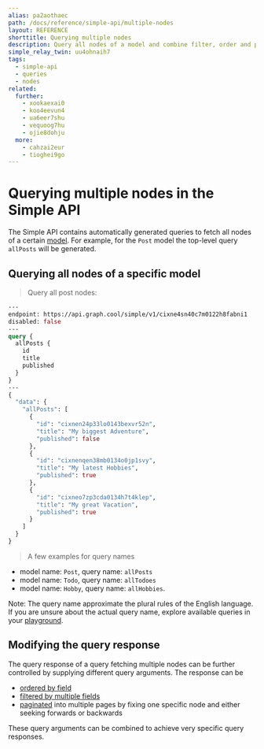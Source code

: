 ```yaml
---
alias: pa2aothaec
path: /docs/reference/simple-api/multiple-nodes
layout: REFERENCE
shorttitle: Querying multiple nodes
description: Query all nodes of a model and combine filter, order and pagination query arguments to exactly define what data you want to fetch.
simple_relay_twin: uu4ohnaih7
tags:
  - simple-api
  - queries
  - nodes
related:
  further:
    - xookaexai0
    - koo4eevun4
    - ua6eer7shu
    - vequoog7hu
    - ojie8dohju
  more:
    - cahzai2eur
    - tioghei9go
---
```


# Querying multiple nodes in the Simple API

The Simple API contains automatically generated queries to fetch all nodes of a certain [model](!alias-ij2choozae). For example, for the `Post` model the top-level query `allPosts` will be generated.

## Querying all nodes of a specific model

> Query all post nodes:

```graphql
---
endpoint: https://api.graph.cool/simple/v1/cixne4sn40c7m0122h8fabni1
disabled: false
---
query {
  allPosts {
    id
    title
    published
  }
}
---
{
  "data": {
    "allPosts": [
      {
        "id": "cixnen24p33lo0143bexvr52n",
        "title": "My biggest Adventure",
        "published": false
      },
      {
        "id": "cixnenqen38mb0134o0jp1svy",
        "title": "My latest Hobbies",
        "published": true
      },
      {
        "id": "cixneo7zp3cda0134h7t4klep",
        "title": "My great Vacation",
        "published": true
      }
    ]
  }
}
```

> A few examples for query names
* model name: `Post`, query name: `allPosts`
* model name: `Todo`, query name: `allTodoes`
* model name: `Hobby`, query name: `allHobbies`.

Note: The query name approximate the plural rules of the English language. If you are unsure about the actual query name, explore available queries in your [playground](!alias-uh8shohxie#playground).

## Modifying the query response

The query response of a query fetching multiple nodes can be further controlled by supplying different query arguments. The response can be

* [ordered by field](!alias-vequoog7hu)
* [filtered by multiple fields](!alias-xookaexai0)
* [paginated](!alias-ojie8dohju) into multiple pages by fixing one specific node and either seeking forwards or backwards

These query arguments can be combined to achieve very specific query responses.
